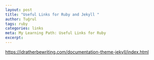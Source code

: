```yaml
---
layout: post
title: "Useful Links for Ruby and Jekyll "
author: Tuğrul
tags: ruby
categories: links
meta: My Learning Path: Useful Links for Ruby
excerpt: 
---
```




https://idratherbewriting.com/documentation-theme-jekyll/index.html